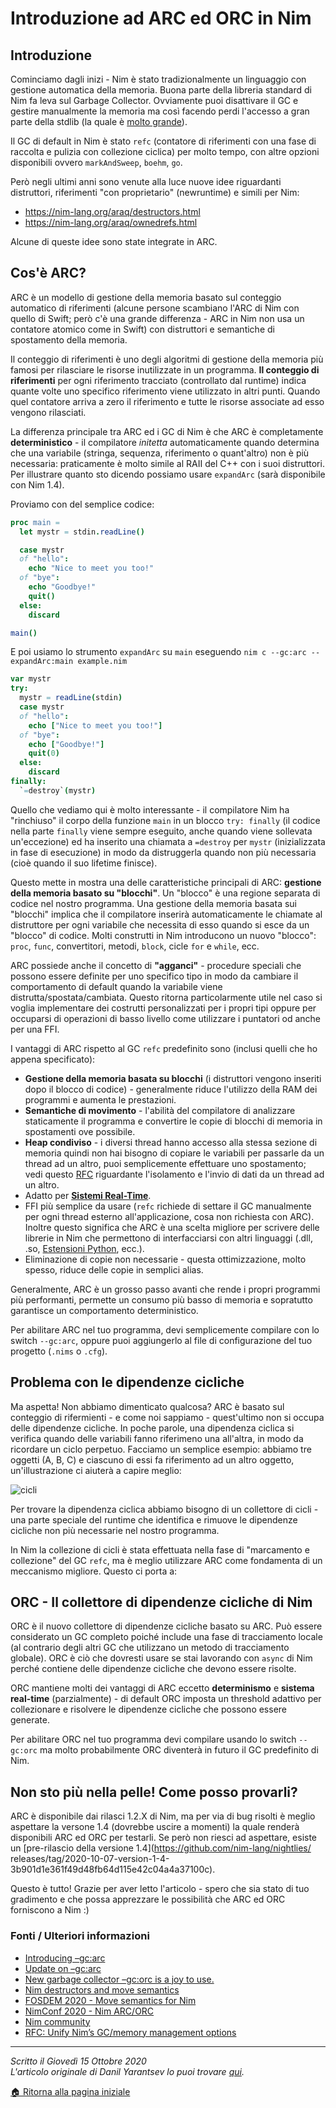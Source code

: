 # Introduzione ad ARC ed ORC in Nim

## Introduzione

Cominciamo dagli inizi - Nim è stato tradizionalmente un linguaggio con gestione
automatica della memoria.
Buona parte della libreria standard di Nim fa leva sul Garbage Collector. 
Ovviamente puoi disattivare il GC e gestire manualmente la memoria ma così
facendo perdi l'accesso a gran parte della stdlib
(la quale è [molto grande](https://nim-lang.org/docs/lib.html])).

Il GC di default in Nim è stato `refc` (contatore di riferimenti con una fase
di raccolta e pulizia con collezione ciclica) per molto tempo,
con altre opzioni disponibili ovvero `markAndSweep`, `boehm`, `go`.

Però negli ultimi anni sono venute alla luce nuove idee riguardanti
distruttori, riferimenti "con proprietario" (newruntime) e simili per Nim:

* https://nim-lang.org/araq/destructors.html
* https://nim-lang.org/araq/ownedrefs.html

Alcune di queste idee sono state integrate in ARC.

## Cos'è ARC?

ARC è un modello di gestione della memoria basato sul conteggio automatico
di riferimenti (alcune persone scambiano l'ARC di Nim con quello di Swift;
però c'è una grande differenza -
ARC in Nim non usa un contatore atomico come in Swift) con distruttori e
semantiche di spostamento della memoria.

Il conteggio di riferimenti è uno degli algoritmi di gestione della memoria
più famosi per rilasciare le risorse inutilizzate in un programma.
**Il conteggio di riferimenti** per ogni riferimento tracciato
(controllato dal runtime) indica quante volte uno specifico riferimento viene
utilizzato in altri punti.
Quando quel contatore arriva a zero il riferimento e tutte le risorse associate
ad esso vengono rilasciati.

La differenza principale tra ARC ed i GC di Nim è che ARC è completamente
**deterministico** - il compilatore *initetta* automaticamente quando determina
che una variabile (stringa, sequenza, riferimento o quant'altro)
non è più necessaria: praticamente è molto simile al RAII del C++ con i suoi
distruttori.
Per illustrare quanto sto dicendo possiamo usare `expandArc`
(sarà disponibile con Nim 1.4).

Proviamo con del semplice codice:
```Nim
proc main = 
  let mystr = stdin.readLine()

  case mystr
  of "hello":
    echo "Nice to meet you too!"
  of "bye":
    echo "Goodbye!"
    quit()
  else:
    discard

main()
```

E poi usiamo lo strumento `expandArc` su `main` eseguendo
`nim c --gc:arc --expandArc:main example.nim`
```Nim
var mystr
try:
  mystr = readLine(stdin)
  case mystr
  of "hello":
    echo ["Nice to meet you too!"]
  of "bye":
    echo ["Goodbye!"]
    quit(0)
  else:
    discard
finally:
  `=destroy`(mystr)
```
Quello che vediamo qui è molto interessante - il compilatore Nim ha "rinchiuso"
il corpo della funzione `main` in un blocco `try: finally`
(il codice nella parte `finally` viene sempre eseguito, anche quando viene
sollevata un'eccezione) ed ha inserito una chiamata a `=destroy` per `mystr`
(inizializzata in fase di esecuzione)
in modo da distruggerla quando non più necessaria
(cioè quando il suo lifetime finisce).

Questo mette in mostra una delle caratteristiche principali di ARC:
**gestione della memoria basato su "blocchi"**. Un "blocco" è una regione
separata di codice nel nostro programma.
Una gestione della memoria basata sui "blocchi" implica che il compilatore
inserirà automaticamente le chiamate al distruttore per ogni variabile che
necessita di esso quando si esce da un "blocco" di codice.
Molti construtti in Nim introducono un nuovo "blocco": `proc`, `func`,
convertitori, metodi, `block`, cicle `for` e `while`, ecc.

ARC possiede anche il concetto di **"agganci"** - procedure speciali che
possono essere definite per uno specifico tipo in modo da cambiare il
comportamento di default
quando la variabile viene distrutta/spostata/cambiata. Questo ritorna
particolarmente utile nel caso si voglia implementare dei costrutti
personalizzati per i propri tipi oppure per
occuparsi di operazioni di basso livello come utilizzare i puntatori od
anche per una FFI.

I vantaggi di ARC rispetto al GC `refc` predefinito sono
(inclusi quelli che ho appena specificato):
* **Gestione della memoria basata su blocchi** (i distruttori vengono
inseriti dopo il blocco di codice) - generalmente riduce l'utilizzo della RAM
dei programmi e aumenta le prestazioni.
* **Semantiche di movimento** - l'abilità del compilatore di analizzare
staticamente il programma
e convertire le copie di blocchi di memoria in spostamenti ove possibile.
* **Heap condiviso** - i diversi thread hanno accesso alla stessa sezione 
di memoria quindi non hai bisogno di copiare le variabili per passarle da un
thread ad un altro, puoi semplicemente effettuare uno spostamento;
vedi questo [RFC](https://github.com/nim-lang/RFCs/issues/244) riguardante
l'isolamento e l'invio di dati da un thread ad un altro.
* Adatto per [**Sistemi Real-Time**](https://it.wikipedia.org/wiki/Sistema_real-time).
* FFI più semplice da usare (`refc` richiede di settare il GC manualmente per
ogni thread esterno all'applicazione, cosa non richiesta con ARC).
Inoltre questo significa che ARC è una scelta migliore per scrivere delle
librerie in Nim che permettono di interfacciarsi con altri linguaggi
(.dll, .so, [Estensioni Python](https://github.com/yglukhov/nimpy), ecc.).
* Eliminazione di copie non necessarie - questa ottimizzazione, molto spesso, 
riduce delle copie in semplici alias.

Generalmente, ARC è un grosso passo avanti che rende i propri programmi più
performanti, permette un consumo più basso di memoria e sopratutto garantisce
un comportamento deterministico.

Per abilitare ARC nel tuo programma, devi semplicemente compilare con lo switch
`--gc:arc`,
oppure puoi aggiungerlo al file di configurazione del tuo progetto
(`.nims` o `.cfg`).

## Problema con le dipendenze cicliche

Ma aspetta! Non abbiamo dimenticato qualcosa? ARC è basato sul conteggio
di rifermienti - e come noi sappiamo - quest'ultimo non si occupa delle
dipendenze cicliche.
In poche parole, una dipendenza ciclica si verifica quando delle variabili
fanno riferimeno una all'altra, in modo da ricordare un ciclo perpetuo.
Facciamo un semplice esempio: abbiamo tre oggetti (A, B, C) e ciascuno di essi
fa riferimento ad un altro oggetto, un'illustrazione ci aiuterà a capire meglio:

![cicli](https://nim-lang.org/assets/news/images/yardanico-arc/cycle.svg)

Per trovare la dipendenza ciclica abbiamo bisogno di un collettore di cicli - 
una parte speciale del runtime che identifica e rimuove le dipendenze cicliche
non più necessarie nel nostro programma.

In Nim la collezione di cicli è stata effettuata nella fase di "marcamento e
collezione" del GC `refc`, ma è meglio utilizzare ARC come fondamenta di un
meccanismo migliore. Questo ci porta a:

## ORC - Il collettore di dipendenze cicliche di Nim

ORC è il nuovo collettore di dipendenze cicliche basato su ARC. Può essere
considerato un GC completo poiché include una fase di tracciamento locale
(al contrario degli altri GC che utilizzano un metodo di tracciamento globale).
ORC è ciò che dovresti usare se stai lavorando con `async` di Nim perché
contiene delle dipendenze cicliche che devono essere risolte.

ORC mantiene molti dei vantaggi di ARC eccetto **determinismo** e
**sistema real-time** (parzialmente) -
di default ORC imposta un threshold adattivo per collezionare e risolvere
le dipendenze cicliche che possono essere generate.

Per abilitare ORC nel tuo programma devi compilare usando lo switch `--gc:orc`
ma molto probabilmente ORC diventerà in futuro il GC predefinito di Nim.

## Non sto più nella pelle! Come posso provarli?

ARC è disponibile dai rilasci 1.2.X di Nim, ma per via di bug risolti è meglio
aspettare la versone 1.4 (dovrebbe uscire a momenti) la quale renderà
disponibili ARC ed ORC per testarli. Se però non riesci ad aspettare, esiste
un [pre-rilascio della versione 1.4](https://github.com/nim-lang/nightlies/
releases/tag/2020-10-07-version-1-4-3b901d1e361f49d48fb64d115e42c04a4a37100c).

Questo è tutto! Grazie per aver letto l'articolo - spero che sia stato di tuo
gradimento e che possa apprezzare le possibilità che ARC ed ORC forniscono
a Nim :)

### Fonti / Ulteriori informazioni

* [Introducing –gc:arc](https://forum.nim-lang.org/t/5734)
* [Update on –gc:arc](https://forum.nim-lang.org/t/6549)
* [New garbage collector –gc:orc is a joy to use.](https://forum.nim-lang.org/t/6483)
* [Nim destructors and move semantics](https://nim-lang.org/docs/destructors.html)
* [FOSDEM 2020 - Move semantics for Nim](https://www.youtube.com/watch?v=yA32Wxl59wo)
* [NimConf 2020 - Nim ARC/ORC](https://www.youtube.com/watch?v=aUJcYTnPWCg)
* [Nim community](https://nim-lang.org/community.html)
* [RFC: Unify Nim’s GC/memory management options](https://github.com/nim-lang/RFCs/issues/177)

---
*Scritto il Giovedì 15 Ottobre 2020*  
*L'articolo originale di Danil Yarantsev lo puoi trovare [qui](https://nim-lang.org/blog/2020/10/15/introduction-to-arc-orc-in-nim.html).*

[🏠 Ritorna alla pagina iniziale](https://rc-05.github.io/index-it)
